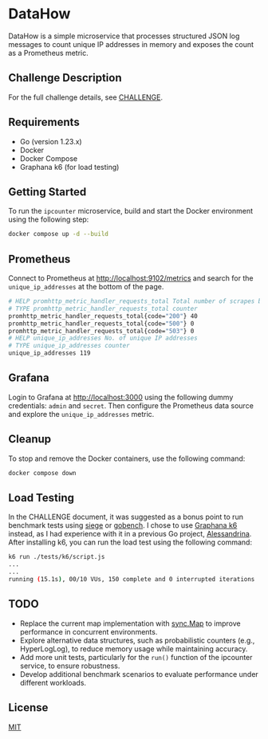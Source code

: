 # DataHow

DataHow is a simple microservice that processes structured JSON log messages to count unique IP addresses in memory and exposes the count as a Prometheus metric.

## Challenge Description

For the full challenge details, see [CHALLENGE](CHALLENGE.md).

## Requirements

- Go (version 1.23.x)
- Docker
- Docker Compose
- Graphana k6 (for load testing)

## Getting Started

To run the `ipcounter` microservice, build and start the Docker environment using the following step:

```sh
docker compose up -d --build
```

## Prometheus

Connect to Prometheus at [http://localhost:9102/metrics](http://localhost:9102/metrics) and search for the `unique_ip_addresses` at the bottom of the page.

```sh
# HELP promhttp_metric_handler_requests_total Total number of scrapes by HTTP status code.
# TYPE promhttp_metric_handler_requests_total counter
promhttp_metric_handler_requests_total{code="200"} 40
promhttp_metric_handler_requests_total{code="500"} 0
promhttp_metric_handler_requests_total{code="503"} 0
# HELP unique_ip_addresses No. of unique IP addresses
# TYPE unique_ip_addresses counter
unique_ip_addresses 119
```

## Grafana

Login to Grafana at [http://localhost:3000](http://localhost:3000) using the following dummy credentials: `admin` and `secret`. Then configure the Prometheus data source and explore the `unique_ip_addresses` metric.

## Cleanup

To stop and remove the Docker containers, use the following command:

```sh
docker compose down
```

## Load Testing

In the CHALLENGE document, it was suggested as a bonus point to run benchmark tests using [siege](https://github.com/JoeDog/siege) or [gobench](https://github.com/gobench-io/gobench). I chose to use [Graphana k6](https://k6.io) instead, as I had experience with it in a previous Go project, [Alessandrina](https://github.com/rotiroti/alessandrina).
After installing k6, you can run the load test using the following command:

```sh
k6 run ./tests/k6/script.js
...
...
running (15.1s), 00/10 VUs, 150 complete and 0 interrupted iterations
```

## TODO

- Replace the current map implementation with [sync.Map](https://pkg.go.dev/sync#Map) to improve performance in concurrent environments.
- Explore alternative data structures, such as probabilistic counters (e.g., HyperLogLog), to reduce memory usage while maintaining accuracy.
- Add more unit tests, particularly for the `run()` function of the ipcounter service, to ensure robustness.
- Develop additional benchmark scenarios to evaluate performance under different workloads.

## License

[MIT](LICENSE)
